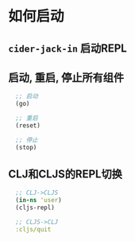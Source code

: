 # 如何启动
## `cider-jack-in` 启动REPL
## 启动, 重启, 停止所有组件
```clojure
  ;; 启动
  (go)

  ;; 重启
  (reset)

  ;; 停止
  (stop)
```
## CLJ和CLJS的REPL切换
```clojure
  ;; CLJ->CLJS
  (in-ns 'user)
  (cljs-repl)

  ;; CLJS->CLJ
  :cljs/quit
```
